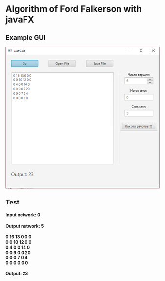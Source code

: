 Algorithm of Ford Falkerson with javaFX 
===
## Example GUI


![](/screenshots/screen1.PNG "sceenshot")

## Test 

#### Input network: 0 <br/> 
#### Output network: 5 <br/> 


**0 16 13 0 0 0** <br/> 
**0 0 10 12 0 0** <br/> 
**0 4 0 0 14 0** <br/> 
**0 0 9 0 0 20** <br/> 
**0 0 0 7 0 4** <br/> 
**0 0 0 0 0 0** <br/> 
<br/> 
**Output: 23** 
